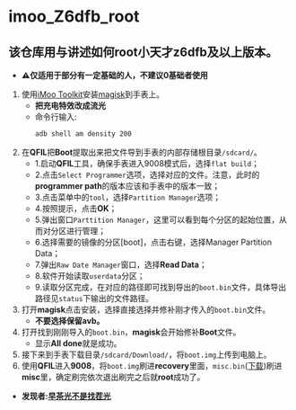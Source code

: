 # imoo_Z6dfb_root
## 该仓库用与讲述如何root小天才z6dfb及以上版本。

- **⚠仅适用于部分有一定基础的人，不建议0基础者使用**

1. 使用[iMoo Toolkit](https://github.com/ReX-iMoo-Team/iMoo-Toolkit)安装[magisk](https://github.com/topjohnwu/Magisk/releases/tag/v23.0)到手表上。
   - **把充电特效改成流光**
   - 命令行输入: 
       ```sh
       adb shell am density 200
       ```
2. 在**QFIL**把**Boot**提取出来把文件导到手表的内部存储根目录`/sdcard/`。
   - 1.启动**QFIL**工具，确保手表进入9008模式后，选择`flat build`；
   - 2.点击`Select Programmer`选项，选择对应的文件。注意，此时的**programmer path**的版本应该和手表中的版本一致；
   - 3.点击菜单中的`tool`，选择`Partition Manager`选项；
   - 4.按照提示，点击**OK**；
   - 5.弹出窗口`Parttition Manager`，这里可以看到每个分区的起始位置，从而对分区进行管理；
   - 6.选择需要的镜像的分区[boot]，点击右键，选择Manager Partition Data；
   - 7.弹出`Raw Date Manager`窗口，选择**Read Data**；
   - 8.软件开始读取`userdata`分区；
   - 9.读取分区完成，在对应的路径即可找到导出的`boot.bin`文件，具体导出路径见`status`下输出的文件路径。
3. 打开**magisk**点击安装，选择直接选择并修补刚才传入的`boot.bin`文件。
   - **不要选择保留avb。**
4. 打开找到刚刚导入的`boot.bin`，**magisk**会开始修补**Boot**文件。
   - 显示**All done**就是成功。
5. 接下来到手表下载目录`/sdcard/Download/`，将`boot.img`上传到电脑上。
6. 使用**QFIL**进入**9008**，将`boot.img`刷进**recovery**里面，`misc.bin`([下载](https://github.com/ReX-iMoo-Team/imoo_Z6dfb_root/blob/main/misc/misc.bin))刷进**misc**里，确定刷完依次退出刷完之后就**root**成功了。

- **发现者:[早茶光不是找茬光](https://space.bilibili.com/1268760897)**
